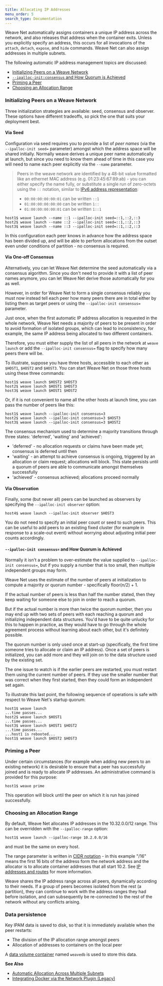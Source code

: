 ```yaml
---
title: Allocating IP Addresses
menu_order: 5
search_type: Documentation
---
```



Weave Net automatically assigns containers a unique IP address
across the network, and also releases that address when the container
exits. Unless you explicitly specify an address, this occurs for all
invocations of the
`attach`, `detach`, `expose`, and `hide` commands. Weave Net can also assign
addresses in multiple subnets.

The following automatic IP address management topics are discussed:

 * [Initializing Peers on a Weave Network](#initialization)
 * [`--ipalloc-init:consensus` and How Quorum is Achieved](#quorum)
 * [Priming a Peer](#priming-a-peer)
 * [Choosing an Allocation Range](#range)



### <a name="initialization"></a>Initializing Peers on a Weave Network

Three initialization strategies are available: seed, consensus and
observer. These options have different tradeoffs, so pick the one that
suits your deployment best.

#### <a name="seed"></a>Via Seed

Configuration via seed requires you to provide a list of _peer names_
(via the `--ipalloc-init seed=` parameter) amongst which the address
space will be shared initially. Normally weave derives a unique peer
name automatically at launch, but since you need to know them ahead of
time in this case you will need to name each peer explicitly via the
`--name` parameter.

> Peers in the weave network are identified by a 48-bit value
> formatted like an ethernet MAC address (e.g. 01:23:45:67:89:ab) -
> you can either specify the name fully, or substitute a single run of
> zero-octets using the `::` notation, similar to
> [IPv6 address representation](https://en.wikipedia.org/wiki/IPv6_address#Recommended_representation_as_text):
>
> * `00:00:00:00:00:01` can be written `::1`
> * `01:00:00:00:00:00` can be written `1::`
> * `01:00:00:00:00:01` can be written `1::1`

    host1$ weave launch --name ::1 --ipalloc-init seed=::1,::2,::3
    host2$ weave launch --name ::2 --ipalloc-init seed=::1,::2,::3
    host3$ weave launch --name ::3 --ipalloc-init seed=::1,::2,::3

In this configuration each peer knows in advance how the address space
has been divided up, and will be able to perform allocations from the
outset even under conditions of partition - no consensus is required.

#### <a name="consensus"></a>Via One-off Consensus

Alternatively, you can let Weave Net determine the seed automatically
via a consensus algorithm. Since you don't need to provide it with a
list of peer names anymore, you can let Weave Net derive those
automatically for you as well.

However, in order for Weave Net to form a single consensus
reliably you must now instead tell each peer how many peers there are
in total either by listing them as target peers or using the
`--ipalloc-init consensus=` parameter.

Just once, when the first automatic IP address allocation is requested
in the whole network, Weave Net needs a majority of peers to be present in
order to avoid formation of isolated groups, which can lead to
inconsistency, for example, the same IP address being allocated to two
different containers.

Therefore, you must either supply the list of all peers in the network at `weave launch` or add the
`--ipalloc-init consensus=` flag to specify how many peers there will be.

To illustrate, suppose you have three hosts, accessible to each other
as `$HOST1`, `$HOST2` and `$HOST3`. You can start Weave Net on those three
hosts using these three commands:

    host1$ weave launch $HOST2 $HOST3
    host2$ weave launch $HOST1 $HOST3
    host3$ weave launch $HOST1 $HOST2

Or, if it is not convenient to name all the other hosts at launch
time, you can pass the number of peers like this:

    host1$ weave launch --ipalloc-init consensus=3
    host2$ weave launch --ipalloc-init consensus=3 $HOST3
    host3$ weave launch --ipalloc-init consensus=3 $HOST2

The consensus mechanism used to determine a majority transitions
through three states: 'deferred', 'waiting' and 'achieved':

* 'deferred' - no allocation requests or claims have been made yet;
  consensus is deferred until then
* 'waiting' - an attempt to achieve consensus is ongoing, triggered by
  an allocation or claim request; allocations will block. This state
  persists until a quorum of peers are able to communicate amongst
  themselves successfully
* 'achieved' - consensus achieved; allocations proceed normally

#### <a name="observer"></a>Via Observation

Finally, some (but never all) peers can be launched as observers
by specifying the `--ipalloc-init observer` option:

    host4$ weave launch --ipalloc-init observer $HOST3

You do not need to specify an initial peer count or seed to such
peers. This can be useful to add peers to an existing fixed cluster
(for example in response to a scale-out event) without worrying about
adjusting initial peer counts accordingly.

#### <a name="quorum"></a> `--ipalloc-init consensus=` and How Quorum is Achieved

Normally it isn't a problem to over-estimate the value supplied to
`--ipalloc-init consensus=`, but if you supply a number that is too
small, then multiple independent groups may form.

Weave Net uses the estimate of the number of peers at initialization to
compute a majority or quorum number - specifically floor(n/2) + 1.

If the actual number of peers is less than half the number stated, then
they keep waiting for someone else to join in order to reach a quorum.

But if the actual number is more than twice the quorum
number, then you may end up with two sets of peers with each reaching a quorum and
initializing independent data structures. You'd have to be quite unlucky
for this to happen in practice, as they would have to go through the whole
agreement process without learning about each other, but it's
definitely possible.

The quorum number is only used once at start-up (specifically, the
first time someone tries to allocate or claim an IP address). Once
a set of peers is initialized, you can add more and they will join on
to the data structure used by the existing set.

The one issue to watch is if the earlier peers are restarted, you must restart
them using the current number of peers. If they use the smaller number
that was correct when they first started, then they could form an
independent set again.

To illustrate this last point, the following sequence of operations
is safe with respect to Weave Net's startup quorum:

    host1$ weave launch
    ...time passes...
    host2$ weave launch $HOST1
    ...time passes...
    host3$ weave launch $HOST1 $HOST2
    ...time passes...
    ...host1 is rebooted...
    host1$ weave launch $HOST2 $HOST3

### <a name="priming-a-peer"></a>Priming a Peer

Under certain circumstances (for example when adding new peers to an
existing network) it is desirable to ensure that a peer has
successfully joined and is ready to allocate IP addresses. An
administrative command is provided for this purpose:

    host1$ weave prime

This operation will block until the peer on which it is run has joined
successfully.

### <a name="range"></a>Choosing an Allocation Range

By default, Weave Net allocates IP addresses in the 10.32.0.0/12
range. This can be overridden with the `--ipalloc-range` option:

    host1$ weave launch --ipalloc-range 10.2.0.0/16

and must be the same on every host.

The range parameter is written in
[CIDR notation](http://en.wikipedia.org/wiki/Classless_Inter-Domain_Routing) -
in this example "/16" means the first 16 bits of the address form the
network address and the allocator is to allocate container addresses
that all start 10.2. See [IP
addresses and routes](/site/concepts/ip-addresses.md) for more information.

Weave shares the IP address range across all peers, dynamically
according to their needs.  If a group of peers becomes isolated from
the rest (a partition), they can continue to work with the address
ranges they had before isolation, and can subsequently be re-connected
to the rest of the network without any conflicts arising.

### <a name="persistence"></a>Data persistence

Key IPAM data is saved to disk, so that it is immediately available
when the peer restarts:

* The division of the IP allocation range amongst peers
* Allocation of addresses to containers on the local peer

A [data volume
container](https://docs.docker.com/engine/userguide/containers/dockervolumes/#creating-and-mounting-a-data-volume-container)
named `weavedb` is used to store this data.

 **See Also**

 * [Automatic Allocation Across Multiple Subnets](/site/tasks/ipam/allocation-multi-ipam.md)
 * [Integrating Docker via the Network Plugin (Legacy)](/site/install/plugin/plugin.md)
